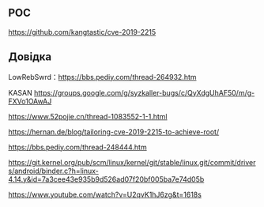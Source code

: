 <languages    />

POC
---

<https://github.com/kangtastic/cve-2019-2215>

Довідка
-------

LowRebSwrd：https://bbs.pediy.com/thread-264932.htm

KASAN <https://groups.google.com/g/syzkaller-bugs/c/QyXdgUhAF50/m/g-FXVo1OAwAJ>

<https://www.52pojie.cn/thread-1083552-1-1.html>

<https://hernan.de/blog/tailoring-cve-2019-2215-to-achieve-root/>

<https://bbs.pediy.com/thread-248444.htm>

<https://git.kernel.org/pub/scm/linux/kernel/git/stable/linux.git/commit/drivers/android/binder.c?h=linux-4.14.y&id=7a3cee43e935b9d526ad07f20bf005ba7e74d05b>

<https://www.youtube.com/watch?v=U2qvK1hJ6zg&t=1618s>